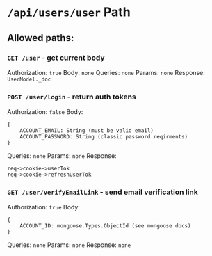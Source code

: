 # `/api/users/user` Path

## Allowed paths: 

### `GET /user` - get current body
Authorization: `true`
Body: `none`
Queries: `none`
Params: `none`
Response: `UserModel._doc`

### `POST /user/login` - return auth tokens
Authorization: `false`
Body: 
```
{
	ACCOUNT_EMAIL: String (must be valid email)
	ACCOUNT_PASSWORD: String (classic password reqirments)
}
```
Queries: `none`
Params: `none`
Response: 
```
req->cookie->userTok
req->cookie->refreshUserTok
```

### `GET /user/verifyEmailLink` - send email verification link
Authorization: `true`
Body: 
```
{
	ACCOUNT_ID: mongoose.Types.ObjectId (see mongoose docs)
}
```
Queries: `none`
Params: `none`
Response: `none`
